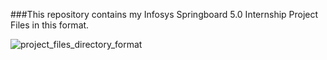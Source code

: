###This repository contains my Infosys Springboard 5.0 Internship Project Files in this format.

![project_files_directory_format](https://github.com/user-attachments/assets/5c0ab827-260f-4bd2-b75e-7b0720ce9d1a)
